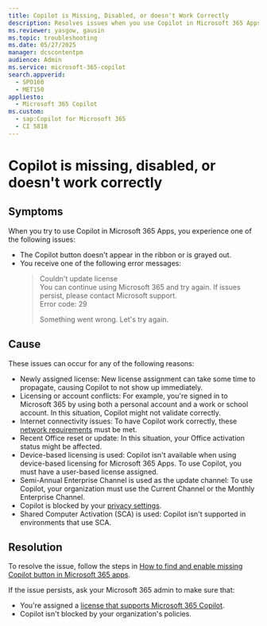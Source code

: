 ```yaml
---
title: Copilot is Missing, Disabled, or doesn't Work Correctly
description: Resolves issues when you use Copilot in Microsoft 365 Apps. These issues include the Copilot button not appearing in the ribbon or being grayed out, or an error occurring.
ms.reviewer: yasgow, gausin
ms.topic: troubleshooting
ms.date: 05/27/2025
manager: dcscontentpm
audience: Admin
ms.service: microsoft-365-copilot
search.appverid: 
  - SPO160
  - MET150
appliesto: 
  - Microsoft 365 Copilot
ms.custom: 
  - sap:Copilot for Microsoft 365
  - CI 5818
---
```

# Copilot is missing, disabled, or doesn't work correctly

## Symptoms

When you try to use Copilot in Microsoft 365 Apps, you experience one of the following issues:

- The Copilot button doesn't appear in the ribbon or is grayed out.
- You receive one of the following error messages:
  > Couldn't update license  
    You can continue using Microsoft 365 and try again. If issues persist, please contact Microsoft support.  
    Error code: 29
  >
  > Something went wrong. Let's try again.

## Cause

These issues can occur for any of the following reasons:

- Newly assigned license: New license assignment can take some time to propagate, causing Copilot to not show up immediately.
- Licensing or account conflicts: For example, you're signed in to Microsoft 365 by using both a personal account and a work or school account. In this situation, Copilot might not validate correctly.
- Internet connectivity issues: To have Copilot work correctly, these [network requirements](/copilot/microsoft-365/microsoft-365-copilot-requirements#network-requirements) must be met.
- Recent Office reset or update: In this situation, your Office activation status might be affected.
- Device-based licensing is used: Copilot isn't available when using device-based licensing for Microsoft 365 Apps. To use Copilot, you must have a user-based license assigned.
- Semi-Annual Enterprise Channel is used as the update channel: To use Copilot, your organization must use the Current Channel or the Monthly Enterprise Channel.
- Copilot is blocked by your [privacy settings](/copilot/microsoft-365/microsoft-365-copilot-privacy#microsoft-365-copilot-and-privacy-controls-for-connected-experiences).
- Shared Computer Activation (SCA) is used: Copilot isn't supported in environments that use SCA.

## Resolution

To resolve the issue, follow the steps in [How to find and enable missing Copilot button in Microsoft 365 apps](https://support.microsoft.com/office/how-to-find-and-enable-missing-copilot-button-in-microsoft-365-apps-c8482b93-4b96-4bb8-8ec9-5148f4d42441).

If the issue persists, ask your Microsoft 365 admin to make sure that:

- You're assigned a [license that supports Microsoft 365 Copilot](/copilot/microsoft-365/microsoft-365-copilot-licensing#microsoft-365-copilot-license).
- Copilot isn't blocked by your organization's policies.
